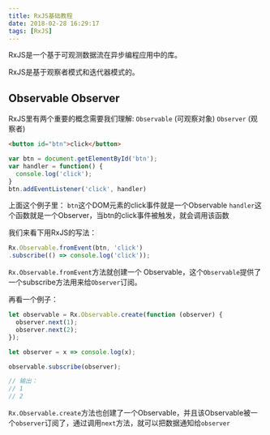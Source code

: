 ```yaml
---
title: RxJS基础教程
date: 2018-02-28 16:29:17
tags: [RxJS]
---
```

RxJS是一个基于可观测数据流在异步编程应用中的库。

RxJS是基于观察者模式和迭代器模式的。

## Observable Observer

RxJS里有两个重要的概念需要我们理解:
`Observable` (可观察对象)
`Observer` (观察者)

```html
<button id="btn">click</button>
```
```javascript
var btn = document.getElementById('btn');
var handler = function() {
  console.log('click');
}
btn.addEventListener('click', handler)
```
上面这个例子里：
`btn`这个DOM元素的click事件就是一个Observable
`handler`这个函数就是一个Observer，当btn的click事件被触发，就会调用该函数

我们来看下用RxJS的写法：
```javascript
Rx.Observable.fromEvent(btn, 'click')
.subscribe(() => console.log('click'));
```

`Rx.Observable.fromEvent`方法就创建一个 Observable，这个`Observable`提供了一个subscribe方法用来给`Observer`订阅。

再看一个例子：

```javascript
let observable = Rx.Observable.create(function (observer) {
  observer.next(1);
  observer.next(2);
});

let observer = x => console.log(x);

observable.subscribe(observer);

// 输出：
// 1
// 2
```
`Rx.Observable.create`方法也创建了一个Observable，并且该Observable被一个`observer`订阅了，通过调用`next`方法，就可以把数据通知给`observer`


